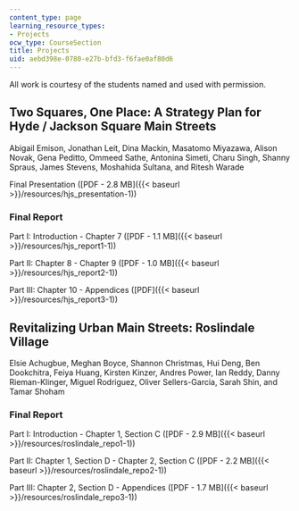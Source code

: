 ```yaml
---
content_type: page
learning_resource_types:
- Projects
ocw_type: CourseSection
title: Projects
uid: aebd398e-0780-e27b-bfd3-f6fae0af80d6
---
```


All work is courtesy of the students named and used with permission.

Two Squares, One Place: A Strategy Plan for Hyde / Jackson Square Main Streets
------------------------------------------------------------------------------

Abigail Emison, Jonathan Leit, Dina Mackin, Masatomo Miyazawa, Alison Novak, Gena Peditto, Ommeed Sathe, Antonina Simeti, Charu Singh, Shanny Spraus, James Stevens, Moshahida Sultana, and Ritesh Warade

Final Presentation ([PDF - 2.8 MB]({{< baseurl >}}/resources/hjs_presentation-1))

### Final Report

Part I: Introduction - Chapter 7 ([PDF - 1.1 MB]({{< baseurl >}}/resources/hjs_report1-1))

Part II: Chapter 8 - Chapter 9 ([PDF - 1.0 MB]({{< baseurl >}}/resources/hjs_report2-1))

Part III: Chapter 10 - Appendices ([PDF]({{< baseurl >}}/resources/hjs_report3-1))

Revitalizing Urban Main Streets: Roslindale Village
---------------------------------------------------

Elsie Achugbue, Meghan Boyce, Shannon Christmas, Hui Deng, Ben Dookchitra, Feiya Huang, Kirsten Kinzer, Andres Power, Ian Reddy, Danny Rieman-Klinger, Miguel Rodriguez, Oliver Sellers-Garcia, Sarah Shin, and Tamar Shoham

### Final Report

Part I: Introduction - Chapter 1, Section C ([PDF - 2.9 MB]({{< baseurl >}}/resources/roslindale_repo1-1))

Part II: Chapter 1, Section D - Chapter 2, Section C ([PDF - 2.2 MB]({{< baseurl >}}/resources/roslindale_repo2-1))

Part III: Chapter 2, Section D - Appendices ([PDF - 1.7 MB]({{< baseurl >}}/resources/roslindale_repo3-1))